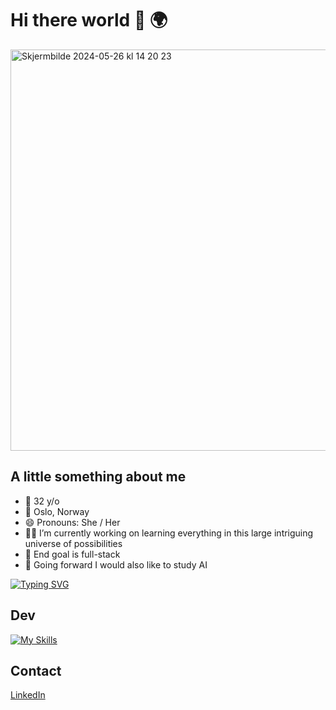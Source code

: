 # Hi there world 👋 :earth_africa:

<img width="642" alt="Skjermbilde 2024-05-26 kl  14 20 23" src="https://github.com/Emii91/Emii91/assets/69647535/470f3c4f-f562-45f1-bd46-a0bc79e51b23">


## A little something about me
- :woman: 32 y/o
-    :round_pushpin: Oslo, Norway
- 😄 Pronouns: She / Her
- :woman_technologist: I’m currently working on learning everything in this large intriguing universe of possibilities
- 🌱 End goal is full-stack
- :robot: Going forward I would also like to study AI


[![Typing SVG](https://readme-typing-svg.herokuapp.com?color=cca085&lines=Work+in+progress%2C+still+learning)](https://git.io/typing-svg)


## Dev 

[![My Skills](https://skillicons.dev/icons?i=js,html,css,react,bootstrap,sass)](https://skillicons.dev)


## Contact

[LinkedIn](https://www.linkedin.com/in/emily-cooke-frantzen-89a2691b6)
